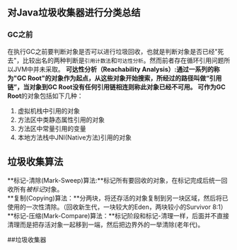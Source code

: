 ## 对Java垃圾收集器进行分类总结

### GC之前
在执行GC之前要判断对象是否可以进行垃圾回收，也就是判断对象是否已经"死去"，比较出名的两种判断是`引用计数法`和`可达性分析`。然而前者存在循环引用问题所以JVM中并未采取。
**可达性分析（Reachability Analysis）:**通过一系列的称为"GC Root"的对象作为起点，从这些对象开始搜索，所经过的路径叫做“引用链”，当对象到GC Root没有任何引用链相连则称此对象已经不可用。
可作为**GC Root**的对象包括如下几种：
1. 虚拟机栈中引用的对象
2. 方法区中类静态属性引用的对象
3. 方法区中常量引用的变量
4. 本地方法栈中JNI(Native方法)引用的对象

## 垃圾收集算法
**标记-清除(Mark-Sweep)算法:**标记所有要回收的对象，在标记完成后统一回收所有*被标记*对象。<br>
**复制(Copying)算法：**分两块，将还存活的对象复制到另一块区域，然后将已使用的一次性清除。（回收新生代，一块较大的Eden，两块较小的Survivor 8:1）<br>
**标记-压缩(Mark-Compare)算法：**标记阶段和标记-清理一样，后面并不直接清理而是把存活对象一起移到一端，然后把边界外的一举清除(老年代)。<br>

##垃圾收集器